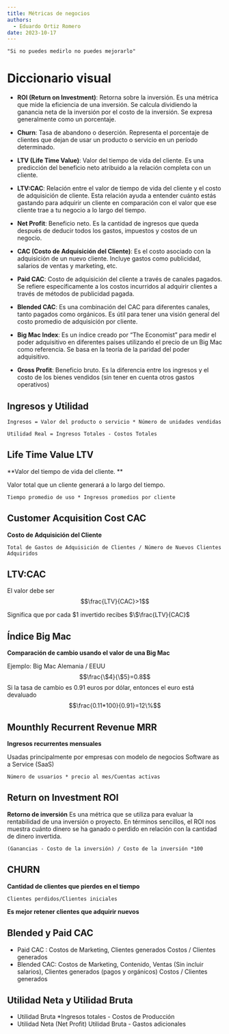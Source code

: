 ```yaml
---
title: Métricas de negocios
authors:
  - Eduardo Ortiz Romero
date: 2023-10-17
---
```

	"Si no puedes medirlo no puedes mejorarlo"
# Diccionario visual
* **ROI (Return on Investment)**: Retorna sobre la inversión. Es una métrica que mide la eficiencia de una inversión. Se calcula dividiendo la ganancia neta de la inversión por el costo de la inversión. Se expresa generalmente como un porcentaje.

* **Churn**: Tasa de abandono o deserción. Representa el porcentaje de clientes que dejan de usar un producto o servicio en un período determinado.

* **LTV (Life Time Value)**: Valor del tiempo de vida del cliente. Es una predicción del beneficio neto atribuido a la relación completa con un cliente.

* **LTV:CAC**: Relación entre el valor de tiempo de vida del cliente y el costo de adquisición de cliente. Esta relación ayuda a entender cuánto estás gastando para adquirir un cliente en comparación con el valor que ese cliente trae a tu negocio a lo largo del tiempo.

* **Net Profit**: Beneficio neto. Es la cantidad de ingresos que queda después de deducir todos los gastos, impuestos y costos de un negocio.

* **CAC (Costo de Adquisición del Cliente)**: Es el costo asociado con la adquisición de un nuevo cliente. Incluye gastos como publicidad, salarios de ventas y marketing, etc.

* **Paid CAC**: Costo de adquisición del cliente a través de canales pagados. Se refiere específicamente a los costos incurridos al adquirir clientes a través de métodos de publicidad pagada.

* **Blended CAC**: Es una combinación del CAC para diferentes canales, tanto pagados como orgánicos. Es útil para tener una visión general del costo promedio de adquisición por cliente.

* **Big Mac Index**: Es un índice creado por “The Economist” para medir el poder adquisitivo en diferentes países utilizando el precio de un Big Mac como referencia. Se basa en la teoría de la paridad del poder adquisitivo.

* **Gross Profit**: Beneficio bruto. Es la diferencia entre los ingresos y el costo de los bienes vendidos (sin tener en cuenta otros gastos operativos)
## Ingresos y Utilidad

	Ingresos = Valor del producto o servicio * Número de unidades vendidas

	Utilidad Real = Ingresos Totales - Costos Totales

## Life Time Value LTV

**Valor del tiempo de vida del cliente. **

Valor total que un cliente generará a lo largo del tiempo.

	Tiempo promedio de uso * Ingresos promedios por cliente

## Customer Acquisition Cost CAC

**Costo de Adquisición del Cliente**

	Total de Gastos de Adquisición de Clientes / Número de Nuevos Clientes Adquiridos

## LTV:CAC

El valor debe ser
$$\frac{LTV}{CAC}>1$$

Significa que por cada $\$1$ invertido recibes $\$\frac{LTV}{CAC}$ 

## Índice Big Mac 

**Comparación de cambio usando el valor de una Big Mac**

Ejemplo:
Big Mac Alemania / EEUU
$$\frac{\$4}{\$5}=0.8$$
Si la tasa de cambio es $0.91$ euros por dólar, entonces el euro está devaluado
$$\frac{0.11*100}{0.91}=12\%$$
## Mounthly Recurrent Revenue MRR

**Ingresos recurrentes mensuales**

Usadas principalmente por empresas con modelo de negocios Software as a Service (SaaS)

	Número de usuarios * precio al mes/Cuentas activas

## Return on Investment ROI

**Retorno de inversión**
Es una métrica que se utiliza para evaluar la rentabilidad de una inversión o proyecto. En términos sencillos, el ROI nos muestra cuánto dinero se ha ganado o perdido en relación con la cantidad de dinero invertida.

	(Ganancias - Costo de la inversión) / Costo de la inversión *100

## CHURN

**Cantidad de clientes que pierdes en el tiempo**

	Clientes perdidos/Clientes iniciales

**Es mejor retener clientes que adquirir nuevos**

## Blended y Paid CAC

* Paid CAC : Costos de Marketing, Clientes generados
	Costos / Clientes generados
* Blended CAC:  Costos de Marketing, Contenido, Ventas (Sin incluir salarios), Clientes generados (pagos y orgánicos)
	Costos / Clientes generados

## Utilidad Neta y Utilidad Bruta

* Utilidad Bruta
	*Ingresos totales - Costos de Producción
* Utilidad Neta (Net Profit)
	Utilidad Bruta - Gastos adicionales
